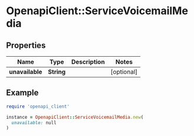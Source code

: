 # OpenapiClient::ServiceVoicemailMedia

## Properties

| Name | Type | Description | Notes |
| ---- | ---- | ----------- | ----- |
| **unavailable** | **String** |  | [optional] |

## Example

```ruby
require 'openapi_client'

instance = OpenapiClient::ServiceVoicemailMedia.new(
  unavailable: null
)
```

